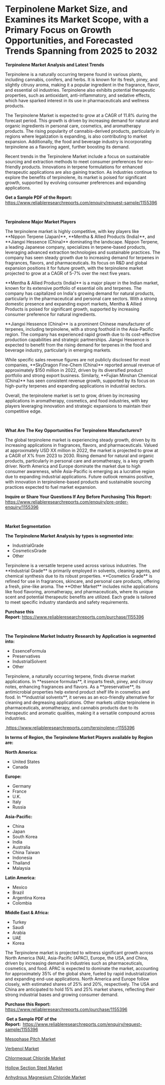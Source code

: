 <p><h1>Terpinolene Market Size, and Examines its Market Scope, with a Primary Focus on Growth Opportunities, and Forecasted Trends Spanning from 2025 to 2032</h1></p><p><strong>Terpinolene Market Analysis and Latest Trends</strong></p>
<p><p>Terpinolene is a naturally occurring terpene found in various plants, including cannabis, conifers, and herbs. It is known for its fresh, piney, and slightly citrusy aroma, making it a popular ingredient in the fragrance, flavor, and essential oil industries. Terpinolene also exhibits potential therapeutic properties, such as antioxidant, anti-inflammatory, and sedative effects, which have sparked interest in its use in pharmaceuticals and wellness products.</p><p>The Terpinolene Market is expected to grow at a CAGR of 11.8% during the forecast period. This growth is driven by increasing demand for natural and organic ingredients in personal care, cosmetics, and aromatherapy products. The rising popularity of cannabis-derived products, particularly in regions where legalization is expanding, is also contributing to market expansion. Additionally, the food and beverage industry is incorporating terpinolene as a flavoring agent, further boosting its demand.</p><p>Recent trends in the Terpinolene Market include a focus on sustainable sourcing and extraction methods to meet consumer preferences for eco-friendly products. Innovations in terpene formulations for enhanced therapeutic applications are also gaining traction. As industries continue to explore the benefits of terpinolene, its market is poised for significant growth, supported by evolving consumer preferences and expanding applications.</p></p>
<p><strong>Get a Sample PDF of the Report:&nbsp;</strong> <a href="https://www.reliableresearchreports.com/enquiry/request-sample/1155396?utm_campaign=9&utm_medium=2&utm_source=Github&utm_content=ia&utm_term=25012025&utm_id=terpinolene">https://www.reliableresearchreports.com/enquiry/request-sample/1155396</a></p>
<p>&nbsp;</p>
<p><strong>Terpinolene Major Market Players</strong></p>
<p><p>The terpinolene market is highly competitive, with key players like **Nippon Terpene (Japan)**, **Mentha & Allied Products (India)**, and **Jiangxi Hessence (China)** dominating the landscape. Nippon Terpene, a leading Japanese company, specializes in terpene-based products, leveraging advanced extraction technologies and sustainable practices. The company has seen steady growth due to increasing demand for terpenes in fragrances, flavors, and pharmaceuticals. Its focus on R&D and global expansion positions it for future growth, with the terpinolene market projected to grow at a CAGR of 5-7% over the next five years.</p><p>**Mentha & Allied Products (India)** is a major player in the Indian market, known for its extensive portfolio of essential oils and terpenes. The company has capitalized on India's growing demand for natural products, particularly in the pharmaceutical and personal care sectors. With a strong domestic presence and expanding export markets, Mentha & Allied Products is poised for significant growth, supported by increasing consumer preference for natural ingredients.</p><p>**Jiangxi Hessence (China)** is a prominent Chinese manufacturer of terpenes, including terpinolene, with a strong foothold in the Asia-Pacific region. The company has experienced rapid growth due to its cost-effective production capabilities and strategic partnerships. Jiangxi Hessence is expected to benefit from the rising demand for terpenes in the food and beverage industry, particularly in emerging markets.</p><p>While specific sales revenue figures are not publicly disclosed for most companies, **SkyDragon Fine-Chem (China)** reported annual revenue of approximately $150 million in 2022, driven by its diversified product portfolio and strong export business. Similarly, **Fujian Minshan Chemical (China)** has seen consistent revenue growth, supported by its focus on high-purity terpenes and expanding applications in industrial sectors.</p><p>Overall, the terpinolene market is set to grow, driven by increasing applications in aromatherapy, cosmetics, and food industries, with key players leveraging innovation and strategic expansions to maintain their competitive edge.</p></p>
<p>&nbsp;</p>
<p><strong>What Are The Key Opportunities For Terpinolene Manufacturers?</strong></p>
<p><p>The global terpinolene market is experiencing steady growth, driven by its increasing applications in fragrances, flavors, and pharmaceuticals. Valued at approximately USD XX million in 2022, the market is projected to grow at a CAGR of X% from 2023 to 2030. Rising demand for natural and organic products, particularly in personal care and aromatherapy, is a key growth driver. North America and Europe dominate the market due to high consumer awareness, while Asia-Pacific is emerging as a lucrative region due to expanding industrial applications. Future outlook remains positive, with innovation in terpinolene-based products and sustainable sourcing practices expected to fuel market expansion.</p></p>
<p><strong>Inquire or Share Your Questions If Any Before Purchasing This Report:</strong> <a href="https://www.reliableresearchreports.com/enquiry/pre-order-enquiry/1155396?utm_campaign=9&utm_medium=2&utm_source=Github&utm_content=ia&utm_term=25012025&utm_id=terpinolene">https://www.reliableresearchreports.com/enquiry/pre-order-enquiry/1155396</a></p>
<p>&nbsp;</p>
<p><strong>Market Segmentation</strong></p>
<p><strong>The Terpinolene Market Analysis by types is segmented into:</strong></p>
<p><ul><li>IndustrialGrade</li><li>CosmeticsGrade</li><li>Other</li></ul></p>
<p><p>Terpinolene is a versatile terpene used across various industries. The **Industrial Grade** is primarily employed in solvents, cleaning agents, and chemical synthesis due to its robust properties. **Cosmetics Grade** is refined for use in fragrances, skincare, and personal care products, offering a fresh, pine-like aroma. The **Other Market** includes niche applications like food flavoring, aromatherapy, and pharmaceuticals, where its unique scent and potential therapeutic benefits are utilized. Each grade is tailored to meet specific industry standards and safety requirements.</p></p>
<p><strong>Purchase this Report:&nbsp;</strong><a href="https://www.reliableresearchreports.com/purchase/1155396?utm_campaign=9&utm_medium=2&utm_source=Github&utm_content=ia&utm_term=25012025&utm_id=terpinolene">https://www.reliableresearchreports.com/purchase/1155396</a></p>
<p>&nbsp;</p>
<p><strong>The Terpinolene Market Industry Research by Application is segmented into:</strong></p>
<p><ul><li>EssenceFormula</li><li>Preservatives</li><li>IndustrialSolvent</li><li>Other</li></ul></p>
<p><p>Terpinolene, a naturally occurring terpene, finds diverse market applications. In **essence formulas**, it imparts fresh, piney, and citrusy notes, enhancing fragrances and flavors. As a **preservative**, its antimicrobial properties help extend product shelf life in cosmetics and food. In **industrial solvents**, it serves as an eco-friendly alternative for cleaning and degreasing applications. Other markets utilize terpinolene in pharmaceuticals, aromatherapy, and cannabis products due to its therapeutic and aromatic qualities, making it a versatile compound across industries.</p></p>
<p><a href="https://www.reliableresearchreports.com/terpinolene-r1155396?utm_campaign=9&utm_medium=2&utm_source=Github&utm_content=ia&utm_term=25012025&utm_id=terpinolene">&nbsp;https://www.reliableresearchreports.com/terpinolene-r1155396</a></p>
<p><strong>In terms of Region, the Terpinolene Market Players available by Region are:</strong></p>
<p>
    <p> <strong> North America: </strong>
        <ul>
            <li>United States</li>
            <li>Canada</li>
        </ul>
        </p> 
    <p> <strong> Europe: </strong>
        <ul>
            <li>Germany</li>
            <li>France</li>
            <li>U.K.</li>
            <li>Italy</li>
            <li>Russia</li>
        </ul>
        </p> 
    <p> <strong> Asia-Pacific: </strong>
        <ul>
            <li>China</li>
            <li>Japan</li>
            <li>South Korea</li>
            <li>India</li>
            <li>Australia</li>
            <li>China Taiwan</li>
            <li>Indonesia</li>
            <li>Thailand</li>
            <li>Malaysia</li>
        </ul>
        </p> 
    <p> <strong> Latin America: </strong>
        <ul>
            <li>Mexico</li>
            <li>Brazil</li>
            <li>Argentina Korea</li>
            <li>Colombia</li>
        </ul>
        </p> 
    <p> <strong> Middle East & Africa: </strong>
        <ul>
            <li>Turkey</li>
            <li>Saudi</li>
            <li>Arabia</li>
            <li>UAE</li>
            <li>Korea</li>
        </ul>
    </p>
    </p>
<p><p>The Terpinolene market is projected to witness significant growth across North America (NA), Asia-Pacific (APAC), Europe, the USA, and China, driven by increasing demand in industries such as pharmaceuticals, cosmetics, and food. APAC is expected to dominate the market, accounting for approximately 35% of the global share, fueled by rapid industrialization and expanding end-use applications. North America and Europe follow closely, with estimated shares of 25% and 20%, respectively. The USA and China are anticipated to hold 15% and 25% market shares, reflecting their strong industrial bases and growing consumer demand.</p></p>
<p><strong>Purchase this Report: </strong><a href="https://www.reliableresearchreports.com/purchase/1155396?utm_campaign=9&utm_medium=2&utm_source=Github&utm_content=ia&utm_term=25012025&utm_id=terpinolene">https://www.reliableresearchreports.com/purchase/1155396</a></p>
<p>&nbsp;<strong>Get a Sample PDF of the Report:&nbsp;&nbsp;</strong><a href="https://www.reliableresearchreports.com/enquiry/request-sample/1155396?utm_campaign=9&utm_medium=2&utm_source=Github&utm_content=ia&utm_term=25012025&utm_id=terpinolene">https://www.reliableresearchreports.com/enquiry/request-sample/1155396</a></p>
<p><strong></strong></p>
<p><p><a href="https://github.com/hgf64gh/Market-Research-Report-List-1/blob/main/mesophase-pitch-market.md?utm_campaign=9&utm_medium=2&utm_source=Github&utm_content=ia&utm_term=25012025&utm_id=terpinolene">Mesophase Pitch Market</a></p><p><a href="https://github.com/SanjidaMahmud54/Market-Research-Report-List-1/blob/main/verbenol-market.md?utm_campaign=9&utm_medium=2&utm_source=Github&utm_content=ia&utm_term=25012025&utm_id=terpinolene">Verbenol Market</a></p><p><a href="https://github.com/ulyssacrayne00231/Market-Research-Report-List-1/blob/main/chlormequat-chloride-market.md?utm_campaign=9&utm_medium=2&utm_source=Github&utm_content=ia&utm_term=25012025&utm_id=terpinolene">Chlormequat Chloride Market</a></p><p><a href="https://github.com/WashimHussain441/Market-Research-Report-List-1/blob/main/hollow-section-steel-market.md?utm_campaign=9&utm_medium=2&utm_source=Github&utm_content=ia&utm_term=25012025&utm_id=terpinolene">Hollow Section Steel Market</a></p><p><a href="https://github.com/manesros8/Market-Research-Report-List-1/blob/main/anhydrous-magnesium-chloride-market.md?utm_campaign=9&utm_medium=2&utm_source=Github&utm_content=ia&utm_term=25012025&utm_id=terpinolene">Anhydrous Magnesium Chloride Market</a></p></p>